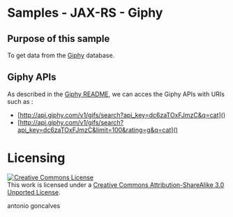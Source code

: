 # Samples - JAX-RS - Giphy

## Purpose of this sample

To get data from the [Giphy](http://api.giphy.com/) database. 

## Giphy APIs

As described in the [Giphy README](https://github.com/Giphy/GiphyAPI), we can acces the Giphy APIs with URIs such as : 

* [http://api.giphy.com/v1/gifs/search?api_key=dc6zaTOxFJmzC&q=cat]()
* [http://api.giphy.com/v1/gifs/search?api_key=dc6zaTOxFJmzC&limit=100&rating=g&q=cat]()

# Licensing

<a rel="license" href="http://creativecommons.org/licenses/by-sa/3.0/"><img alt="Creative Commons License" style="border-width:0" src="http://i.creativecommons.org/l/by-sa/3.0/88x31.png" /></a><br />This work is licensed under a <a rel="license" href="http://creativecommons.org/licenses/by-sa/3.0/">Creative Commons Attribution-ShareAlike 3.0 Unported License</a>.

<div class="footer">
    <span class="footerTitle"><span class="uc">a</span>ntonio <span class="uc">g</span>oncalves</span>
</div>
